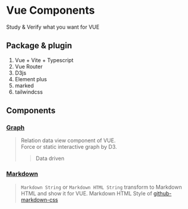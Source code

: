 # Vue Components

Study & Verify what you want for VUE

## Package & plugin

1. Vue + Vite + Typescript
2. Vue Router
3. D3js
4. Element plus
6. marked
7. tailwindcss

## Components

### [Graph](./graph)

> Relation data view component of VUE.<br/>
> Force or static interactive graph by D3.<br/>
>
> > Data driven

### [Markdown](./markdown)

> `Markdown String` or `Markdown HTML String` transform to Markdown HTML and show it for VUE.
> Markdown HTML Style of [github-markdown-css](https://github.com/sindresorhus/github-markdown-css#readme)
